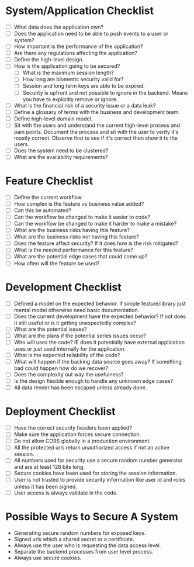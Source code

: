 # System/Application Checklist

- [ ] What data does the application own?
- [ ] Does the application need to be able to push events to a user or system?
- [ ] How important is the performance of the application?
- [ ] Are there any regulations affecting the application?
- [ ] Define the high-level design.
- [ ] How is the application going to be secured?
    - [ ] What is the maximum session length?
    - [ ] How long are biometric security valid for?
    - [ ] Session and long term keys are able to be expired.
    - [ ] Security is upfront and not possible to ignore in the backend.  Means you have to explicitly remove or ignore.
- [ ] What is the financial risk of a security issue or a data leak?
- [ ] Define a glossary of terms with the business and development team.
- [ ] Define high-level domain model.
- [ ] Sit with the users and understand the current high-level process and pain points.  Document the process and sit with the user to verify it's mostly correct.  Observe first to see if it's correct then show it to the users.
- [ ] Does the system need to be clustered?
- [ ] What are the availability requirements?

# Feature Checklist

- [ ] Define the current workflow.
- [ ] How complex is the feature vs business value added?
- [ ] Can this be automated?
- [ ] Can the workflow be changed to make it easier to code?
- [ ] Can the workflow be changed to make it harder to make a mistake?
- [ ] What are the business risks having this feature?
- [ ] What are the business risks not having this feature?
- [ ] Does the feature affect security? If it does how is the risk mitigated?
- [ ] What is the needed performance for this feature?
- [ ] What are the potential edge cases that could come up?
- [ ] How often will the feature be used?

# Development Checklist

- [ ] Defined a model on the expected behavior.  If simple feature/library just mental model otherwise need basic documentation.
- [ ] Does the current development have the expected behavior?  If not does it still useful or is it getting unexpectedly complex?
- [ ] What are the potential issues?
- [ ] What are the plans if the potential series issues occur?
- [ ] Who will uses the code?  IE does it potentially have external application uses or just used internally for the application.
- [ ] What is the expected reliability of the code?
- [ ] What will happen if the backing data source goes away?  If something bad could happen how do we recover?
- [ ] Does the complexity out way the usefulness?
- [ ] Is the design flexible enough to handle any unknown edge cases?
- [ ] All data render has been escaped unless already done.

# Deployment Checklist

- [ ] Have the correct security headers been applied?
- [ ] Make sure the application forces secure connection.
- [ ] Do not allow CORS globally in a production environment.
- [ ] All the protected urls return unauthorized access if not an active session.
- [ ] All numbers used for security use a secure random number generator and are at least 128 bits long.
- [ ] Secure cookies have been used for storing the session information.
- [ ] User is not trusted to provide security information like user id and roles unless it has been signed.
 - [ ] User access is always validate in the code.

# Possible Ways to Secure A System

* Generating secure random numbers for exposed keys.
* Signed urls which a shared secret or a certificate.
* Always use the user who is requesting the data access level.
* Separate the backend processes from user level process.
* Always use secure cookies.
